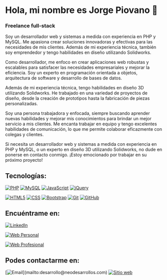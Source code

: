 # Hola, mi nombre es Jorge Piovano 👋
### Freelance full-stack




Soy un desarrollador web y sistemas a medida con experiencia en PHP y MySQL. Me apasiona crear soluciones innovadoras y efectivas para las necesidades de mis clientes. Además de mi experiencia técnica, también soy emprendedor y tengo habilidades en diseño utilizando Solidworks.

Como desarrollador, me enfoco en crear aplicaciones web robustas y escalables para satisfacer las necesidades empresariales y mejorar la eficiencia. Soy un experto en programación orientada a objetos, arquitectura de software y desarrollo de bases de datos.

Además de mi experiencia técnica, tengo habilidades en diseño 3D utilizando Solidworks. He trabajado en una variedad de proyectos de diseño, desde la creación de prototipos hasta la fabricación de piezas personalizadas.

Soy una persona trabajadora y enfocada, siempre buscando aprender nuevas habilidades y mejorar mis conocimientos para brindar un mejor servicio a mis clientes. Me encanta trabajar en equipo y tengo excelentes habilidades de comunicación, lo que me permite colaborar eficazmente con colegas y clientes.

Si necesita un desarrollador web y sistemas a medida con experiencia en PHP y MySQL, o un experto en diseño 3D utilizando Solidworks, no dude en ponerse en contacto conmigo. ¡Estoy emocionado por trabajar en su próximo proyecto!







## Tecnologías:
[![PHP](https://img.shields.io/badge/PHP-yellow?style=for-the-badge&logo=php&logoColor=white&labelColor=101010)](https://www.php.net/)
[![MySQL](https://img.shields.io/badge/MySQL-blue?style=for-the-badge&logo=mysql&logoColor=white&labelColor=101010)](https://www.mysql.com/)
[![JavaScript](https://img.shields.io/badge/JavaScript-yellow?style=for-the-badge&logo=javascript&logoColor=white&labelColor=101010)](https://developer.mozilla.org/en-US/docs/Web/JavaScript)
[![jQuery](https://img.shields.io/badge/jQuery-blue?style=for-the-badge&logo=jquery&logoColor=white&labelColor=101010)](https://jquery.com/)

[![HTML5](https://img.shields.io/badge/HTML5-orange?style=for-the-badge&logo=html5&logoColor=white&labelColor=101010)](https://developer.mozilla.org/en-US/docs/Web/HTML)
[![CSS](https://img.shields.io/badge/CSS-blue?style=for-the-badge&logo=css3&logoColor=white&labelColor=101010)](https://developer.mozilla.org/en-US/docs/Web/CSS)
[![Bootstrap](https://img.shields.io/badge/Bootstrap-purple?style=for-the-badge&logo=bootstrap&logoColor=white&labelColor=101010)](https://getbootstrap.com/)
[![Git](https://img.shields.io/badge/Git-black?style=for-the-badge&logo=git&logoColor=white&labelColor=101010)](https://git-scm.com/)
[![GitHub](https://img.shields.io/badge/GitHub-black?style=for-the-badge&logo=github&logoColor=white&labelColor=101010)](https://github.com/)




## Encuéntrame en:

[![LinkedIn](https://img.shields.io/badge/LinkedIn-Jorge_Piovano-blue?style=for-the-badge&logo=linkedin&logoColor=white&labelColor=101010)](https://www.linkedin.com/in/jorgepiovano/)

[![Web Personal](https://img.shields.io/badge/Web%20Personal-Jorge_Piovano.com-blue?style=for-the-badge&logo=firefox&logoColor=white&labelColor=101010)](https://jorgepiovano.com)

[![Web Profesional](https://img.shields.io/badge/Web%20Profesional-NeoDesarrollos.com-blue?style=for-the-badge&logo=firefox&logoColor=white&labelColor=101010)](https://neodesarrollos.com)



## Podes contactarme en:

[![Email](https://img.shields.io/badge/desarrollo@neodesarrollos.com-email_personal_(respuesta_lenta)-D14836?style=for-the-badge&logo=gmail&logoColor=white&labelColor=101010)](mailto:desarrollo@neodesarrollos.com)
[![Sitio web](https://img.shields.io/badge/https://neodesarrollos.com-sitio_web-blue?style=for-the-badge&logo=earth&logoColor=white&labelColor=101010)](https://neodesarrollos.com)

